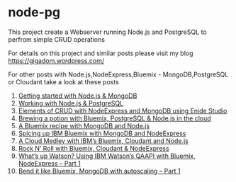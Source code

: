 # node-pg
This project create a Webserver running Node.js and PostgreSQL to perfrom simple CRUD operations

For details on this project and similar posts please visit  my blog https://gigadom.wordpress.com/

For other posts with Node.js,NodeExpress,Bluemix - MongoDB,PostgreSQL or Cloudant take a look at these posts

1. [Getting started with Node.js & MongoDB](https://gigadom.wordpress.com/2014/07/13/getting-started-with-node-js-and-mongodb/)
2. [Working with Node.js & PostgreSQL](https://gigadom.wordpress.com/2014/07/20/working-with-node-js-and-postgresql/)
3. [Elements of CRUD with NodeExpress and MongoDB using Enide Studio](https://gigadom.wordpress.com/2014/08/04/elements-of-crud-with-nodeexpress-and-mongodb-using-enide-studio/)
4. [Brewing a potion with Bluemix, PostgreSQL & Node.js in the cloud](https://gigadom.wordpress.com/2014/07/22/brewing-a-potion-with-bluemix-postgresql-node-js-in-the-cloud/)
6. [A Bluemix recipe with MongoDB and Node.js](https://gigadom.wordpress.com/2014/07/27/a-bluemix-recipe-with-mongodb-and-node-js/)
7. [Spicing up IBM Bluemix with MongoDB and NodeExpress](https://gigadom.wordpress.com/2014/08/07/spicing-up-a-ibm-bluemix-cloud-app-with-mongodb-and-nodeexpress/)
8. [A Cloud Medley with IBM’s Bluemix, Cloudant and Node.js](https://gigadom.wordpress.com/2014/08/15/a-cloud-medley-with-ibm-bluemix-cloudant-db-and-node-js/)
9. [Rock N’ Roll with Bluemix, Cloudant & NodeExpress](https://gigadom.wordpress.com/2014/08/19/rock-n-roll-with-bluemix-cloudant-nodeexpress/)
11. [What’s up Watson? Using IBM Watson’s QAAPI with Bluemix, NodeExpress – Part 1](https://gigadom.wordpress.com/2014/10/11/whats-up-watson-using-ibm-watsons-qaapi-with-bluemix-nodeexpress-part-1/)
13. [Bend it like Bluemix, MongoDB with autoscaling – Part 1](https://gigadom.wordpress.com/2014/11/05/bend-it-like-bluemix-mongodb-using-auto-scale-part-1/)
